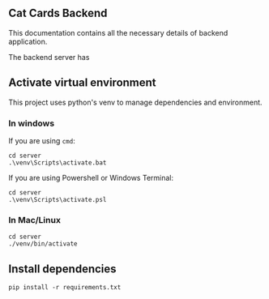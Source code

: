 ## Cat Cards Backend
This documentation contains all the necessary
details of backend application.  

The backend server has


## Activate virtual environment

This project uses python's venv to manage
dependencies and environment.

### In windows 

If you are using `cmd`:

```
cd server
.\venv\Scripts\activate.bat
```

If you are using Powershell or Windows Terminal:

```
cd server
.\venv\Scripts\activate.psl
```

### In Mac/Linux 

```
cd server
./venv/bin/activate
```
## Install dependencies

```
pip install -r requirements.txt
```